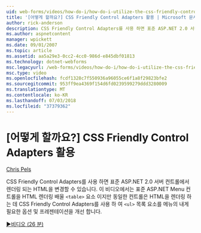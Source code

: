 ```yaml
---
uid: web-forms/videos/how-do-i/how-do-i-utilize-the-css-friendly-control-adapters
title: '[어떻게 할까요?] CSS Friendly Control Adapters 활용 | Microsoft 문서'
author: rick-anderson
description: CSS Friendly Control Adapters를 사용 하면 표준 ASP.NET 2.0 서버 컨트롤에서 렌더링 되는 HTML을 변경할 수 있습니다. 이 비디오에서는 설명 하는 일 하기도 하는 중...
ms.author: aspnetcontent
manager: wpickett
ms.date: 09/01/2007
ms.topic: article
ms.assetid: aa5a29e3-0cc2-4cc0-986d-e845dbf01813
ms.technology: dotnet-webforms
msc.legacyurl: /web-forms/videos/how-do-i/how-do-i-utilize-the-css-friendly-control-adapters
msc.type: video
ms.openlocfilehash: fcdf1328c7f550936a96055ce6f1a8f29823bfe2
ms.sourcegitcommit: 953ff9ea4369f154d6fd0239599279ddd3280009
ms.translationtype: MT
ms.contentlocale: ko-KR
ms.lasthandoff: 07/03/2018
ms.locfileid: "37379362"
---
```

<a name="how-do-i-utilize-the-css-friendly-control-adapters"></a>[어떻게 할까요?] CSS Friendly Control Adapters 활용
====================
[Chris Pels](https://twitter.com/chrispels)

CSS Friendly Control Adapters를 사용 하면 표준 ASP.NET 2.0 서버 컨트롤에서 렌더링 되는 HTML을 변경할 수 있습니다. 이 비디오에서는 표준 ASP.NET Menu 컨트롤을 HTML 렌더링 배울 `<table>` 요소 이지만 동일한 컨트롤은 HTML을 렌더링 하는 데 CSS Friendly Control Adapters를 사용 하 여 `<ul>` 목록 요소를 메뉴의 내게 필요한 옵션 및 프레젠테이션을 개선 합니다. 

[&#9654;비디오 (26 분)](https://channel9.msdn.com/Blogs/ASP-NET-Site-Videos/how-do-i-utilize-the-css-friendly-control-adapters)
